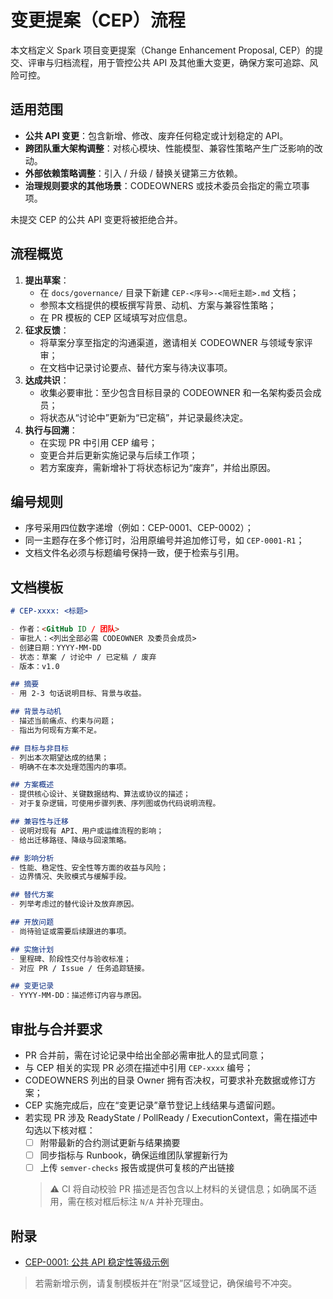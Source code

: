 # 变更提案（CEP）流程

本文档定义 Spark 项目变更提案（Change Enhancement Proposal, CEP）的提交、评审与归档流程，用于管控公共 API 及其他重大变更，确保方案可追踪、风险可控。

## 适用范围

- **公共 API 变更**：包含新增、修改、废弃任何稳定或计划稳定的 API。
- **跨团队重大架构调整**：对核心模块、性能模型、兼容性策略产生广泛影响的改动。
- **外部依赖策略调整**：引入 / 升级 / 替换关键第三方依赖。
- **治理规则要求的其他场景**：CODEOWNERS 或技术委员会指定的需立项事项。

未提交 CEP 的公共 API 变更将被拒绝合并。

## 流程概览

1. **提出草案**：
   - 在 `docs/governance/` 目录下新建 `CEP-<序号>-<简短主题>.md` 文档；
   - 参照本文档提供的模板撰写背景、动机、方案与兼容性策略；
   - 在 PR 模板的 CEP 区域填写对应信息。
2. **征求反馈**：
   - 将草案分享至指定的沟通渠道，邀请相关 CODEOWNER 与领域专家评审；
   - 在文档中记录讨论要点、替代方案与待决议事项。
3. **达成共识**：
   - 收集必要审批：至少包含目标目录的 CODEOWNER 和一名架构委员会成员；
   - 将状态从“讨论中”更新为“已定稿”，并记录最终决定。
4. **执行与回溯**：
   - 在实现 PR 中引用 CEP 编号；
   - 变更合并后更新实施记录与后续工作项；
   - 若方案废弃，需新增补丁将状态标记为“废弃”，并给出原因。

## 编号规则

- 序号采用四位数字递增（例如：CEP-0001、CEP-0002）；
- 同一主题存在多个修订时，沿用原编号并追加修订号，如 `CEP-0001-R1`；
- 文档文件名必须与标题编号保持一致，便于检索与引用。

## 文档模板

```markdown
# CEP-xxxx: <标题>

- 作者：<GitHub ID / 团队>
- 审批人：<列出全部必需 CODEOWNER 及委员会成员>
- 创建日期：YYYY-MM-DD
- 状态：草案 / 讨论中 / 已定稿 / 废弃
- 版本：v1.0

## 摘要
- 用 2-3 句话说明目标、背景与收益。

## 背景与动机
- 描述当前痛点、约束与问题；
- 指出为何现有方案不足。

## 目标与非目标
- 列出本次期望达成的结果；
- 明确不在本次处理范围内的事项。

## 方案概述
- 提供核心设计、关键数据结构、算法或协议的描述；
- 对于复杂逻辑，可使用步骤列表、序列图或伪代码说明流程。

## 兼容性与迁移
- 说明对现有 API、用户或运维流程的影响；
- 给出迁移路径、降级与回滚策略。

## 影响分析
- 性能、稳定性、安全性等方面的收益与风险；
- 边界情况、失败模式与缓解手段。

## 替代方案
- 列举考虑过的替代设计及放弃原因。

## 开放问题
- 尚待验证或需要后续跟进的事项。

## 实施计划
- 里程碑、阶段性交付与验收标准；
- 对应 PR / Issue / 任务追踪链接。

## 变更记录
- YYYY-MM-DD：描述修订内容与原因。
```

## 审批与合并要求

- PR 合并前，需在讨论记录中给出全部必需审批人的显式同意；
- 与 CEP 相关的实现 PR 必须在描述中引用 `CEP-xxxx` 编号；
- CODEOWNERS 列出的目录 Owner 拥有否决权，可要求补充数据或修订方案；
- CEP 实施完成后，应在“变更记录”章节登记上线结果与遗留问题。
- 若实现 PR 涉及 ReadyState / PollReady / ExecutionContext，需在描述中勾选以下核对框：
  - [ ] 附带最新的合约测试更新与结果摘要
  - [ ] 同步指标与 Runbook，确保运维团队掌握新行为
  - [ ] 上传 `semver-checks` 报告或提供可复核的产出链接
  > ⚠️ CI 将自动校验 PR 描述是否包含以上材料的关键信息；如确属不适用，需在核对框后标注 `N/A` 并补充理由。

## 附录

- [CEP-0001: 公共 API 稳定性等级示例](governance/CEP-0001-public-api-stability.md)

> 若需新增示例，请复制模板并在“附录”区域登记，确保编号不冲突。
